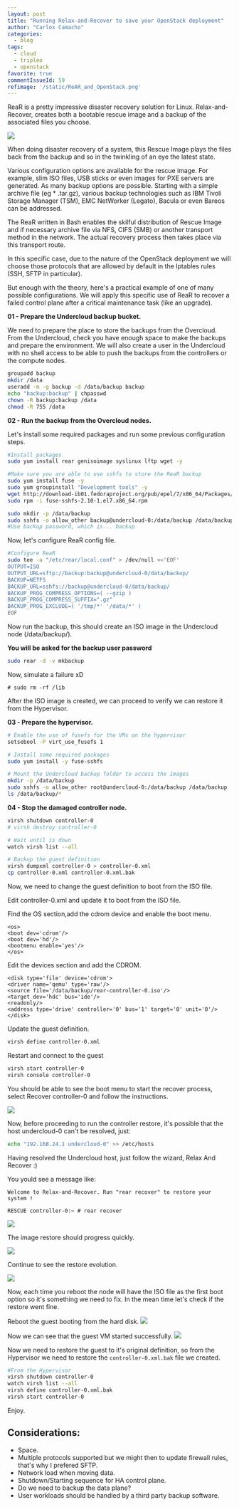 ```yaml
---
layout: post
title: "Running Relax-and-Recover to save your OpenStack deployment"
author: "Carlos Camacho"
categories:
  - blog
tags:
  - cloud
  - tripleo
  - openstack
favorite: true
commentIssueId: 59
refimage: '/static/ReAR_and_OpenStack.png'
---
```


ReaR is a pretty impressive disaster recovery
solution for Linux. Relax-and-Recover, creates both a
bootable rescue image and a backup of the associated files you choose.

![](/static/ReAR_and_OpenStack.png)

When doing disaster recovery of a system, this Rescue Image plays
the files back from the backup and so in the twinkling of
an eye the latest state.

Various configuration options are available for the rescue image.
For example, slim ISO files, USB sticks or even images for PXE
servers are generated. As many backup options are possible.
Starting with a simple archive file (eg * .tar.gz),
various backup technologies such as IBM Tivoli Storage Manager (TSM),
EMC NetWorker (Legato), Bacula or even Bareos can be addressed.

The ReaR written in Bash enables the skilful
distribution of Rescue Image and if necessary archive file via
NFS, CIFS (SMB) or another transport method in the network.
The actual recovery process then takes place via this transport route.

In this specific case, due to the nature of the OpenStack deployment we will
choose those protocols that are allowed by default in the Iptables rules (SSH, SFTP in particular).

But enough with the theory, here's a practical example of one of many possible configurations.
We will apply this specific use of ReaR to recover
a failed control plane after a critical maintenance task (like an upgrade).

__01 - Prepare the Undercloud backup bucket.__

We need to prepare the place to store the backups from the Overcloud.
From the Undercloud, check you have enough space to make the backups
and prepare the environment. We will also create a user in the
Undercloud with no shell access to be able to push the backups from the
controllers or the compute nodes.

```bash
groupadd backup
mkdir /data
useradd -m -g backup -d /data/backup backup
echo "backup:backup" | chpasswd
chown -R backup:backup /data
chmod -R 755 /data
```

__02 - Run the backup from the Overcloud nodes.__

Let's install some required packages and run some previous
configuration steps.

```bash
#Install packages
sudo yum install rear genisoimage syslinux lftp wget -y

#Make sure you are able to use sshfs to store the ReaR backup
sudo yum install fuse -y
sudo yum groupinstall "Development tools" -y
wget http://download-ib01.fedoraproject.org/pub/epel/7/x86_64/Packages/f/fuse-sshfs-2.10-1.el7.x86_64.rpm
sudo rpm -i fuse-sshfs-2.10-1.el7.x86_64.rpm

sudo mkdir -p /data/backup
sudo sshfs -o allow_other backup@undercloud-0:/data/backup /data/backup
#Use backup password, which is... backup
```

Now, let's configure ReaR config file.

```bash
#Configure ReaR
sudo tee -a "/etc/rear/local.conf" > /dev/null <<'EOF'
OUTPUT=ISO
OUTPUT_URL=sftp://backup:backup@undercloud-0/data/backup/
BACKUP=NETFS
BACKUP_URL=sshfs://backup@undercloud-0/data/backup/
BACKUP_PROG_COMPRESS_OPTIONS=( --gzip )
BACKUP_PROG_COMPRESS_SUFFIX=".gz"
BACKUP_PROG_EXCLUDE=( '/tmp/*' '/data/*' )
EOF
```

Now run the backup, this should create an ISO image in
the Undercloud node (/data/backup/).

**You will be asked for the backup user password**

```bash
sudo rear -d -v mkbackup
```

Now, simulate a failure xD

```
# sudo rm -rf /lib
```

After the ISO image is created, we can proceed to
verify we can restore it from the Hypervisor.

__03 - Prepare the hypervisor.__


```bash
# Enable the use of fusefs for the VMs on the hypervisor
setsebool -P virt_use_fusefs 1

# Install some required packages
sudo yum install -y fuse-sshfs

# Mount the Undercloud backup folder to access the images
mkdir -p /data/backup
sudo sshfs -o allow_other root@undercloud-0:/data/backup /data/backup
ls /data/backup/*
```

__04 - Stop the damaged controller node.__


```bash
virsh shutdown controller-0
# virsh destroy controller-0

# Wait until is down
watch virsh list --all

# Backup the guest definition
virsh dumpxml controller-0 > controller-0.xml
cp controller-0.xml controller-0.xml.bak
```

Now, we need to change the guest definition to boot from the ISO file.

Edit controller-0.xml and update it to boot from the ISO file.

Find the OS section,add the cdrom device and enable the boot menu.

```
<os>
<boot dev='cdrom'/>
<boot dev='hd'/>
<bootmenu enable='yes'/>
</os>
```

Edit the devices section and add the CDROM.

```
<disk type='file' device='cdrom'>
<driver name='qemu' type='raw'/>
<source file='/data/backup/rear-controller-0.iso'/>
<target dev='hdc' bus='ide'/>
<readonly/>
<address type='drive' controller='0' bus='1' target='0' unit='0'/>
</disk>
```

Update the guest definition.

```bash
virsh define controller-0.xml
```

Restart and connect to the guest

```bash
virsh start controller-0
virsh console controller-0
```

You should be able to see the boot menu to start the recover process, select Recover controller-0 and follow the instructions.

![](/static/ReAR1.PNG)

Now, before proceeding to run the controller restore, it's possible that
the host undercloud-0 can't be resolved, just:

```bash
echo "192.168.24.1 undercloud-0" >> /etc/hosts
```

Having resolved the Undercloud host, just follow the wizard, Relax And Recover :)

You yould see a message like:

```
Welcome to Relax-and-Recover. Run "rear recover" to restore your system !

RESCUE controller-0:~ # rear recover
```

![](/static/ReAR2.PNG)

The image restore should progress quickly.

![](/static/ReAR3.PNG)

Continue to see the restore evolution.

![](/static/ReAR4.PNG)

Now, each time you reboot the node will have the ISO file
as the first boot option so it's something we need to fix.
In the mean time let's check if the restore went fine.

Reboot the guest booting from the hard disk.
![](/static/ReAR5.PNG)

Now we can see that the guest VM started successfully.
![](/static/ReAR6.PNG)


Now we need to restore the guest to it's original definition,
so from the Hypervisor we need to restore the `controller-0.xml.bak` 
file we created.

```bash
#From the Hypervisor
virsh shutdown controller-0
watch virsh list --all
virsh define controller-0.xml.bak
virsh start controller-0
```


Enjoy.


## Considerations:

* Space.
* Multiple protocols supported but we might then to update firewall rules, that's why I prefered SFTP.
* Network load when moving data.
* Shutdown/Starting sequence for HA control plane.
* Do we need to backup the data plane?
* User workloads should be handled by a third party backup software.
